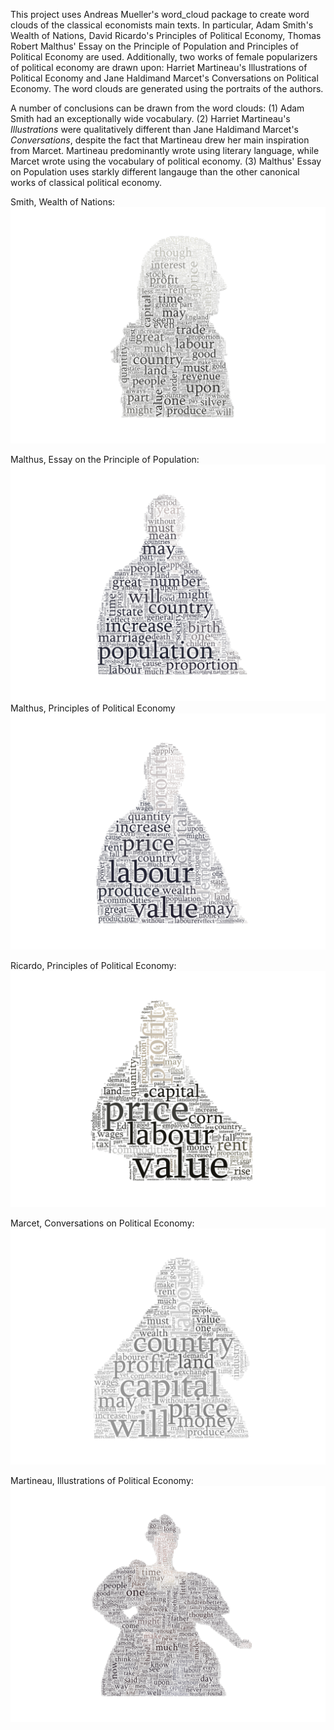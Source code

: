 This project uses Andreas Mueller's word_cloud package to create word clouds of the classical economists main texts.
In particular, Adam Smith's Wealth of Nations, David Ricardo's Principles of Political Economy, Thomas Robert Malthus' Essay on the Principle of Population and Principles of Political Economy are used.
Additionally, two works of female popularizers of political economy are drawn upon: Harriet Martineau's Illustrations of Political Economy and Jane Haldimand Marcet's Conversations on Political Economy.
The word clouds are generated using the portraits of the authors.

A number of conclusions can be drawn from the word clouds:
(1) Adam Smith had an exceptionally wide vocabulary.
(2) Harriet Martineau's _Illustrations_ were qualitatively different than Jane Haldimand Marcet's _Conversations_, despite the fact that Martineau drew her main inspiration from Marcet. Martineau predominantly wrote using literary language, while Marcet wrote using the vocabulary of political economy.
(3) Malthus' Essay on Population uses starkly different langauge than the other canonical works of classical political economy.

Smith, Wealth of Nations:
![alt_text](https://raw.githubusercontent.com/chrissimmerman/Political-Economy-Word-Clouds/main/smithCloud.png)

Malthus, Essay on the Principle of Population:
![alt text](https://raw.githubusercontent.com/chrissimmerman/Political-Economy-Word-Clouds/main/malthusCloud.png?raw=true)
Malthus, Principles of Political Economy
![alt text](https://raw.githubusercontent.com/chrissimmerman/Political-Economy-Word-Clouds/main/malthusCloud2.png?raw=true)

Ricardo, Principles of Political Economy:
![alt_text](https://raw.githubusercontent.com/chrissimmerman/Political-Economy-Word-Clouds/main/ricardoCloud.png)

Marcet, Conversations on Political Economy:
![alt_text](https://github.com/chrissimmerman/Political-Economy-Word-Clouds/blob/main/marcetCloud.png)

Martineau, Illustrations of Political Economy:
![alt_text](https://github.com/chrissimmerman/Political-Economy-Word-Clouds/blob/main/martineauCloud.png)
